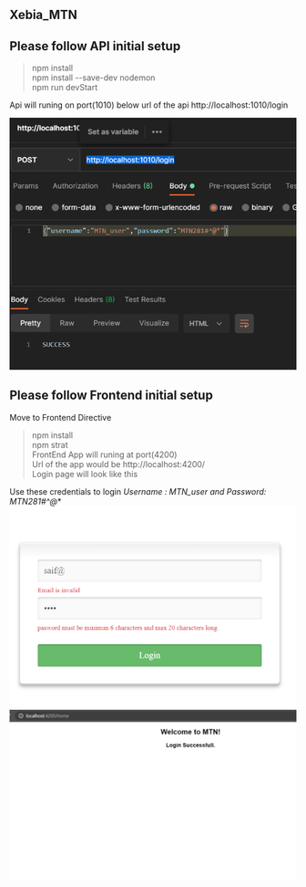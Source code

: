 ## Xebia_MTN

## Please follow API initial setup

>npm install </br>
>npm install --save-dev nodemon </br>
>npm run devStart </br>

Api will runing on port(1010) below url of the api
http://localhost:1010/login

![](https://raw.githubusercontent.com/XI1936/Xebia_MTA/master/Backend/image.png)


## Please follow Frontend initial setup
 Move to Frontend Directive
>npm install </br>
>npm strat </br>
FrontEnd App will runing at port(4200)<br>
Url of the app would be http://localhost:4200/ <br>
Login page will look like this </br>

Use these credentials to login *Username : MTN_user and Password: MTN281#^@**
![](https://raw.githubusercontent.com/XI1936/Xebia_MTA/4364baa7f6a7d1979e91cb1aa20139bbe868129e/Frontend/image.png)
![](https://raw.githubusercontent.com/XI1936/Xebia_MTA/master/Frontend/src/assets/image.png)
